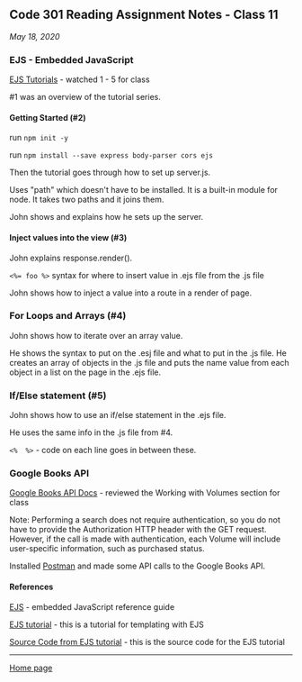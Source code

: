 ## Code 301 Reading Assignment Notes - Class 11

_May 18, 2020_

### EJS - Embedded JavaScript

[EJS Tutorials](https://www.youtube.com/playlist?list=PL7sCSgsRZ-slYARh3YJIqPGZqtGVqZRGt) - watched 1 - 5 for class

#1 was an overview of the tutorial series.

#### Getting Started (#2)

run `npm init -y`

run `npm install --save express body-parser cors ejs`

Then the tutorial goes through how to set up server.js.

Uses "path" which doesn't have to be installed. It is a built-in module for node. It takes two paths and it joins them.

John shows and explains how he sets up the server.

#### Inject values into the view (#3)

John explains response.render().

`<%= foo %>` syntax for where to insert value in .ejs file from the .js file

John shows how to inject a value into a route in a render of page.

### For Loops and Arrays (#4)

John shows how to iterate over an array value.

He shows the syntax to put on the .esj file and what to put in the .js file. He creates an array of objects in the .js file and puts the name value from each object in a list on the page in the .ejs file.

### If/Else statement (#5)

John shows how to use an if/else statement in the .ejs file.

He uses the same info in the .js file from #4.

`<%  %>` - code on each line goes in between these.

### Google Books API

[Google Books API Docs](https://developers.google.com/books/docs/v1/using#WorkingVolumes) - reviewed the Working with Volumes section for class

Note: Performing a search does not require authentication, so you do not have to provide the Authorization HTTP header with the GET request. However, if the call is made with authentication, each Volume will include user-specific information, such as purchased status.

Installed [Postman](https://learning.postman.com/getting-started/) and made some API calls to the Google Books API.


#### References

[EJS](https://ejs.co/) - embedded JavaScript reference guide

[EJS tutorial](https://scotch.io/tutorials/use-ejs-to-template-your-node-application) - this is a tutorial for templating with EJS

[Source Code from EJS tutorial](https://github.com/scotch-io/node-ejs) - this is the source code for the EJS tutorial


---
[Home page](https://marlene-rinker.github.io/reading-notes/)